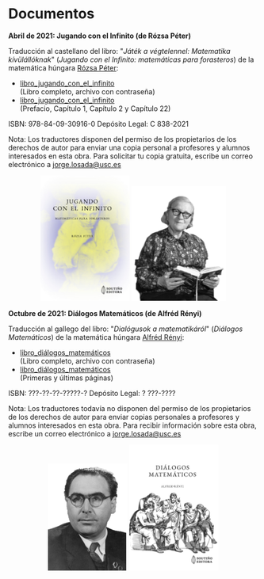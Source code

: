 # Documentos<br/>

**Abril de 2021: Jugando con el Infinito (de Rózsa Péter)**

Traducción al castellano del libro: "_Játék a végtelennel: Matematika kívülállóknak_" (_Jugando con el Infinito: matemáticas para forasteros_) de la matemática húngara [Rózsa Péter](https://es.wikipedia.org/wiki/R%C3%B3zsa_P%C3%A9ter):

- [libro_jugando_con_el_infinito](libro_xogando_co_infinito_protegido.pdf)<br/>(Libro completo, archivo con contraseña)
- [libro_jugando_con_el_infinito](libro_xogando_co_infinito_mostra.pdf)<br/>(Prefacio, Capítulo 1, Capítulo 2 y Capítulo 22)

ISBN: 978-84-09-30916-0
Depósito Legal: C 838-2021

Nota: Los traductores disponen del permiso de los propietarios de los derechos de autor para enviar una copia personal a profesores y alumnos interesados en esta obra. Para solicitar tu copia gratuita, escribe un correo electrónico a jorge.losada@usc.es
<p align="center">
 <img src="libro_xogando_co_infinito_portada.jpg" width="180"  class="center"> <img src="rozsa_peter_2.png" width="190"  class="center">
</p></p></p></p></p>

**Octubre de 2021: Diálogos Matemáticos (de Alfréd Rényi)**


Traducción al gallego del libro: "_Dialógusok a matematikáról_" (_Diálogos Matemáticos_) de la matemática húngara [Alfréd Rényi](https://es.wikipedia.org/wiki/Alfr%C3%A9d_R%C3%A9nyi):

- [libro_diálogos_matemáticos](libro_dialogos_matematicos_protected.pdf)<br/>(Libro completo, archivo con contraseña)
- [libro_diálogos_matemáticos](libro_dialogos_matematicos_protected.pdf)<br/>(Primeras y últimas páginas)

ISBN: ???-??-??-?????-?
Depósito Legal: ? ???-????

Nota: Los traductores todavía no disponen del permiso de los propietarios de los derechos de autor para enviar copias personales a profesores y alumnos interesados en esta obra. Para recibir información sobre esta obra, escribe un correo electrónico a jorge.losada@usc.es
<p align="center">
 <img src="alfred_renyi.png" width="160"  class="center"> <img src="libro_dialogos_matematicos_portada.jpg" width="180"  class="center">
</p>
